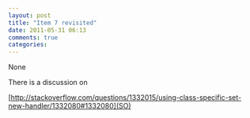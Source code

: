```yaml
---
layout: post
title: "Item 7 revisited"
date: 2011-05-31 06:13
comments: true
categories: 
---
```


None


There is a discussion on 

[http://stackoverflow.com/questions/1332015/using-class-specific-set-new-handler/1332080#1332080](SO)

